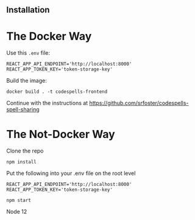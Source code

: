 ## Installation

# The Docker Way

Use this `.env` file:

```
REACT_APP_API_ENDPOINT='http://localhost:8000'
REACT_APP_TOKEN_KEY='token-storage-key'
```

Build the image:

```
docker build . -t codespells-frontend
```

Continue with the instructions at https://github.com/srfoster/codespells-spell-sharing

# The Not-Docker Way

Clone the repo

`npm install`

Put the following into your .env file on the root level
```
REACT_APP_API_ENDPOINT='http://localhost:8000'
REACT_APP_TOKEN_KEY='token-storage-key'
```
  
`npm start`



Node 12
